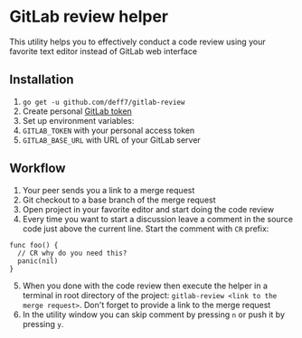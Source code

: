 # GitLab review helper

This utility helps you to effectively conduct a code review using your favorite text editor instead of GitLab web interface

## Installation

1. `go get -u github.com/deff7/gitlab-review`
2. Create personal [GitLab token](https://docs.gitlab.com/ee/user/profile/personal_access_tokens.html)
3. Set up environment variables:
  1. `GITLAB_TOKEN` with your personal access token
  2. `GITLAB_BASE_URL` with URL of your GitLab server

## Workflow

1. Your peer sends you a link to a merge request
2. Git checkout to a base branch of the merge request
3. Open project in your favorite editor and start doing the code review
4. Every time you want to start a discussion leave a comment in the source code just above the current line. Start the comment with `CR` prefix:
```
func foo() {
  // CR why do you need this?
  panic(nil)
}
```
5. When you done with the code review then execute the helper in a terminal in root directory of the project: `gitlab-review <link to the merge request>`. Don't forget to provide a link to the merge request
6. In the utility window you can skip comment by pressing `n` or push it by pressing `y`. 
